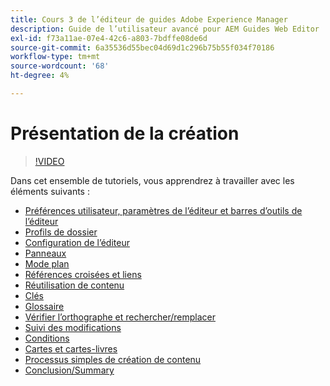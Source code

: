 ```yaml
---
title: Cours 3 de l’éditeur de guides Adobe Experience Manager
description: Guide de l’utilisateur avancé pour AEM Guides Web Editor
exl-id: f73a11ae-07e4-42c6-a803-7bdffe08de6d
source-git-commit: 6a35536d55bec04d69d1c296b75b55f034f70186
workflow-type: tm+mt
source-wordcount: '68'
ht-degree: 4%

---
```


# Présentation de la création

>[!VIDEO](https://video.tv.adobe.com/v/342759?quality=12&learn=on)

Dans cet ensemble de tutoriels, vous apprendrez à travailler avec les éléments suivants :

- [Préférences utilisateur, paramètres de l’éditeur et barres d’outils de l’éditeur](user-settings-preferences-toolbars.md)
- [Profils de dossier](folder-profiles.md)
- [Configuration de l’éditeur](editor-configuration.md)
- [Panneaux](panels.md)
- [Mode plan](outline-view.md)
- [Références croisées et liens](cross-references-and-links.md)
- [Réutilisation de contenu](content-reuse.md)
- [Clés](keys.md)
- [Glossaire](glossary.md)
- [Vérifier l’orthographe et rechercher/remplacer](spell-check.md)
- [Suivi des modifications](track-changes.md)
- [Conditions](conditions.md)
- [Cartes et cartes-livres](maps-and-bookmaps.md)
- [Processus simples de création de contenu](simple-content-creation-workflows.md)
- [Conclusion/Summary](recap.md)
